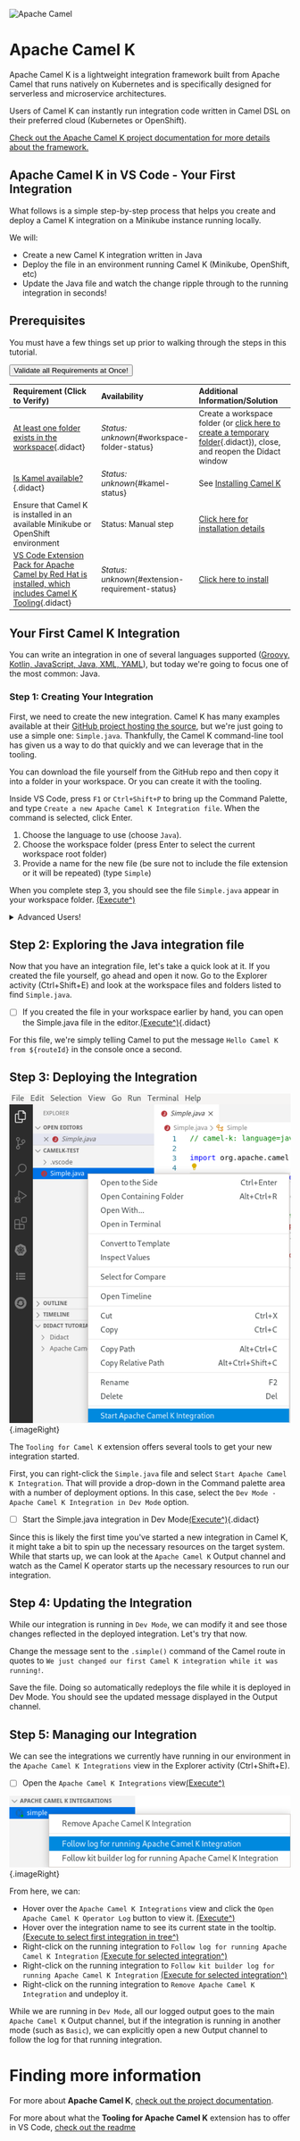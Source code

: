 ![Apache Camel](./post-logo-apache-camel-d.png)

# Apache Camel K

Apache Camel K is a lightweight integration framework built from Apache Camel that runs natively on Kubernetes and is specifically designed for serverless and microservice architectures.

Users of Camel K can instantly run integration code written in Camel DSL on their preferred cloud (Kubernetes or OpenShift).

[Check out the Apache Camel K project documentation for more details about the framework.](https://camel.apache.org/camel-k/latest/index.html)

## Apache Camel K in VS Code - Your First Integration

What follows is a simple step-by-step process that helps you create and deploy a Camel K integration on a Minikube instance running locally.

We will:

* Create a new Camel K integration written in Java
* Deploy the file in an environment running Camel K (Minikube, OpenShift, etc)
* Update the Java file and watch the change ripple through to the running integration in seconds! 

## Prerequisites 

You must have a few things set up prior to walking through the steps in this tutorial. 

<a href='didact://?commandId=vscode.didact.validateAllRequirements' title='Validate all requirements!'><button>Validate all Requirements at Once!</button></a>

| Requirement (Click to Verify)  | Availability | Additional Information/Solution |
| :--- | :--- | :--- |
| [At least one folder exists in the workspace](didact://?commandId=vscode.didact.workspaceFolderExistsCheck&text=workspace-folder-status "Ensure that at least one folder exists in the user workspace"){.didact} | *Status: unknown*{#workspace-folder-status} | Create a workspace folder (or [click here to create a temporary folder](didact://?commandId=vscode.didact.createWorkspaceFolder "Create a temporary folder and add it to the workspace."){.didact}), close, and reopen the Didact window
| [Is Kamel available?](didact://?commandId=vscode.didact.cliCommandSuccessful&text=kamel-status$$kamel "Tests to see if `kamel` returns a result"){.didact} 	| *Status: unknown*{#kamel-status} 	| See [Installing Camel K](https://camel.apache.org/camel-k/latest/installation/installation.html "Documentation on how to Install Apache Camel K")
| Ensure that Camel K is installed in an available Minikube or OpenShift environment | Status: Manual step | [Click here for installation details](https://camel.apache.org/camel-k/latest/installation/installation.html)
| [VS Code Extension Pack for Apache Camel by Red Hat is installed, which includes Camel K Tooling](didact://?commandId=vscode.didact.extensionRequirementCheck&text=extension-requirement-status$$redhat.apache-camel-extension-pack "Checks the VS Code workspace to make sure the extension pack is installed"){.didact} | *Status: unknown*{#extension-requirement-status} 	| [Click here to install](vscode:extension/redhat.apache-camel-extension-pack "Opens the extension page and provides an install link") |

## Your First Camel K Integration

You can write an integration in one of several languages supported ([Groovy, Kotlin, JavaScript, Java, XML, YAML](https://camel.apache.org/camel-k/latest/languages/languages.html)), but today we're going to focus one of the most common: Java.

### Step 1: Creating Your Integration

First, we need to create the new integration. Camel K has many examples available at their [GitHub project hosting the source](https://github.com/apache/camel-k/tree/master/examples), but we're just going to use a simple one: `Simple.java`. Thankfully, the Camel K command-line tool has given us a way to do that quickly and we can leverage that in the tooling. 

You can download the file yourself from the GitHub repo and then copy it into a folder in your workspace. Or you can create it with the tooling.

Inside VS Code, press `F1` or `Ctrl+Shift+P` to bring up the Command Palette, and type `Create a new Apache Camel K Integration file`. When the command is selected, click Enter.

1. Choose the language to use (choose `Java`).
2. Choose the workspace folder (press Enter to select the current workspace root folder)
3. Provide a name for the new file (be sure not to include the file extension or it will be repeated) (type `Simple`)

When you complete step 3, you should see the file `Simple.java` appear in your workspace folder. [(Execute^)](didact://?commandId=camelk.integrations.createNewIntegrationFile&text=Simple$$Java)

<details><summary>Advanced Users!</summary>

If you simply want to get started writing some Java, create a file called `Simple.java`, and copy in the following code:

```java
// camel-k: language=java

import org.apache.camel.builder.RouteBuilder;

public class Simple extends RouteBuilder {
  @Override
  public void configure() throws Exception {

      // Write your routes here, for example:
      from("timer:java?period=1s")
        .routeId("java")
        .setBody()
          .simple("Hello Camel K from ${routeId}")
        .to("log:info");

  }
}

```

</details>

## Step 2: Exploring the Java integration file

Now that you have an integration file, let's take a quick look at it. If you created the file yourself, go ahead and open it now. Go to the Explorer activity (Ctrl+Shift+E) and look at the workspace files and folders listed to find `Simple.java`.

- [ ] If you created the file in your workspace earlier by hand, you can open the Simple.java file in the editor.[(Execute^)](didact://?commandId=vscode.openFolder&projectFilePath=Simple.java "Opens the Simple.java file"){.didact}

For this file, we're simply telling Camel to put the message `Hello Camel K from ${routeId}` in the console once a second.

## Step 3: Deploying the Integration

![Camel K Start Integration menu](./camelk-start-integration-popup-menu.png){.imageRight}

The `Tooling for Camel K` extension offers several tools to get your new integration started. 

First, you can right-click the `Simple.java` file and select `Start Apache Camel K Integration`. That will provide a drop-down in the Command palette area with a number of deployment options. In this case, select the `Dev Mode - Apache Camel K Integration in Dev Mode` option. 

- [ ] Start the Simple.java integration in Dev Mode[(Execute^)](didact://?commandId=camelk.startintegration&projectFilePath=Simple.java&text=Dev%20Mode "Deploys the Simple.java file in 'Dev mode'"){.didact}

Since this is likely the first time you've started a new integration in Camel K, it might take a bit to spin up the necessary resources on the target system. While that starts up, we can look at the `Apache Camel K` Output channel and watch as the Camel K operator starts up the necessary resources to run our integration.

## Step 4: Updating the Integration

While our integration is running in `Dev Mode`, we can modify it and see those changes reflected in the deployed integration. Let's try that now.

Change the message sent to the `.simple()` command of the Camel route in quotes to `We just changed our first Camel K integration while it was running!`. 

Save the file. Doing so automatically redeploys the file while it is deployed in Dev Mode. You should see the updated message displayed in the Output channel. 

## Step 5: Managing our Integration

We can see the integrations we currently have running in our environment in the `Apache Camel K Integrations` view in the Explorer activity (Ctrl+Shift+E).

- [ ] Open the `Apache Camel K Integrations` view[(Execute^)](didact://?commandId=camelk.integrations.focus)

![Integrations view with context menu](./camelk-integrations-view-contextual-menu.png){.imageRight}

From here, we can:

- Hover over the `Apache Camel K Integrations` view and click the `Open Apache Camel K Operator Log` button to view it. [(Execute^)](didact://?commandId=camelk.integrations.openOperatorLog)
- Hover over the integration name to see its current state in the tooltip. [(Execute to select first integration in tree^)](didact://?commandId=camelk.integrations.selectFirstNode)
- Right-click on the running integration to `Follow log for running Apache Camel K Integration` [(Execute for selected integration^)](didact://?commandId=camelk.integrations.log)
- Right-click on the running integration to `Follow kit builder log for running Apache Camel K Integration` [(Execute for selected integration^)](didact://?commandId=camelk.integrations.kitlog)
- Right-click on the running integration to `Remove Apache Camel K Integration` and undeploy it.


While we are running in `Dev Mode`, all our logged output goes to the main `Apache Camel K` Output channel, but if the integration is running in another mode (such as `Basic`), we can explicitly open a new Output channel to follow the log for that running integration.

# Finding more information

For more about **Apache Camel K**, [check out the project documentation](https://camel.apache.org/camel-k/latest/index.html).

For more about what the **Tooling for Apache Camel K** extension has to offer in VS Code, [check out the readme](https://github.com/camel-tooling/vscode-camelk/blob/master/README.md)
